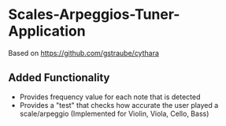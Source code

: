 # Scales-Arpeggios-Tuner-Application
Based on https://github.com/gstraube/cythara
## Added Functionality
* Provides frequency value for each note that is detected
* Provides a "test" that checks how accurate the user played a scale/arpeggio (Implemented for Violin, Viola, Cello, Bass)
